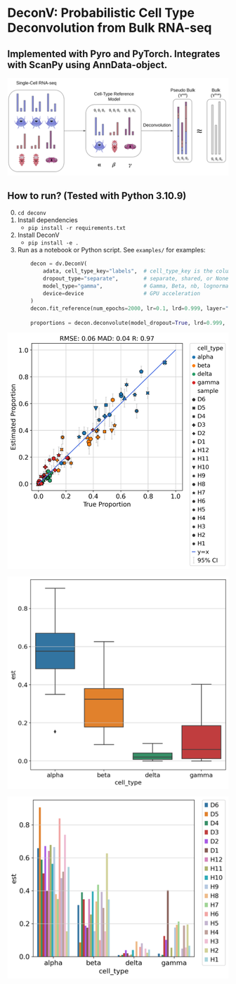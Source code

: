 # DeconV: Probabilistic Cell Type Deconvolution from Bulk RNA-seq

## Implemented with Pyro and PyTorch. Integrates with ScanPy using AnnData-object.

![](https://github.com/lutrarutra/deconv/blob/main/deconV/figures/banner.png?raw=true)

## How to run? (Tested with Python 3.10.9)
0. `cd deconv`
1. Install dependencies
    - `pip install -r requirements.txt`
2. Install DeconV
    - `pip install -e .`
3. Run as a notebook or Python script. See `examples/` for examples:
    ```python
        decon = dv.DeconV(
            adata, cell_type_key="labels",  # cell_type_key is the column key in adata.obs that holds the cell type annotations 
            dropout_type="separate",        # separate, shared, or None
            model_type="gamma",             # Gamma, Beta, nb, lognormal, or static    
            device=device                   # GPU acceleration
        )
        decon.fit_reference(num_epochs=2000, lr=0.1, lrd=0.999, layer="counts")

        proportions = decon.deconvolute(model_dropout=True, lrd=0.999, lr=0.1, num_epochs=1000)
    ```


![](https://github.com/lutrarutra/deconv/blob/main/deconV/figures/xin_xy.png?raw=true)

![](https://github.com/lutrarutra/deconv/blob/main/deconV/figures/xin_boxes.png?raw=true)

![](https://github.com/lutrarutra/deconv/blob/main/deconV/figures/xin_bars.png?raw=true)

